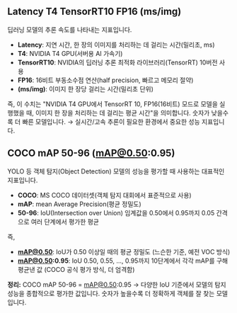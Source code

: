 ## Latency T4 TensorRT10 FP16 (ms/img)

딥러닝 모델의 추론 속도를 나타내는 지표입니다.

- **Latency**: 지연 시간, 한 장의 이미지를 처리하는 데 걸리는 시간(밀리초, ms)
- **T4**: NVIDIA T4 GPU(서버용 AI 가속기)
- **TensorRT10**: NVIDIA의 딥러닝 추론 최적화 라이브러리(TensorRT) 10버전 사용
- **FP16**: 16비트 부동소수점 연산(half precision, 빠르고 메모리 절약)
- **(ms/img)**: 이미지 한 장당 걸리는 시간(밀리초 단위)

즉, 이 수치는 "NVIDIA T4 GPU에서 TensorRT 10, FP16(16비트) 모드로 모델을 실행했을 때, 이미지 한 장을 처리하는 데 걸리는 평균 시간"을 의미합니다.
숫자가 낮을수록 더 빠른 모델입니다.
→ 실시간/고속 추론이 필요한 환경에서 중요한 성능 지표입니다.
## COCO mAP 50-96 (mAP@0.50:0.95)

YOLO 등 객체 탐지(Object Detection) 모델의 성능을 평가할 때 사용하는 대표적인 지표입니다.

- **COCO**: MS COCO 데이터셋(객체 탐지 대회에서 표준적으로 사용)
- **mAP**: mean Average Precision(평균 정밀도)
- **50-96**: IoU(Intersection over Union) 임계값을 0.50에서 0.95까지 0.05 간격으로 여러 단계에서 평가한 평균

즉,
- **mAP@0.50**: IoU가 0.50 이상일 때의 평균 정밀도 (느슨한 기준, 예전 VOC 방식)
- **mAP@0.50:0.95**: IoU 0.50, 0.55, ..., 0.95까지 10단계에서 각각 mAP를 구해 평균낸 값 (COCO 공식 평가 방식, 더 엄격함)

**정리:**
COCO mAP 50-96 = mAP@0.50:0.95
→ 다양한 IoU 기준에서 모델의 탐지 성능을 종합적으로 평가한 값입니다. 숫자가 높을수록 더 정확하게 객체를 잘 찾는 모델입니다.
